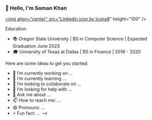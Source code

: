 ### 👋 Hello, I'm Soman Khan

<a href="https://www.linkedin.com/in/soman24/" target="blank"><img align="center" src="<a href="https://icons8.com/icon/5r7axn9IZ0NL/linkedin">Linkedin icon by Icons8</a>" height="100" /></a>


Education
- 📚 Oregon State University | BS in Computer Science | Expected Graduation June 2023
- 🎓 University of Texas at Dallas | BS in Finance | 2016 - 2020




Here are some ideas to get you started:

- 🔭 I’m currently working on ... 
- 🌱 I’m currently learning ...
- 👯 I’m looking to collaborate on ...
- 🤔 I’m looking for help with ...
- 💬 Ask me about ...
- 📫 How to reach me: ...
- 😄 Pronouns: ...
- ⚡ Fun fact: ...
-->
